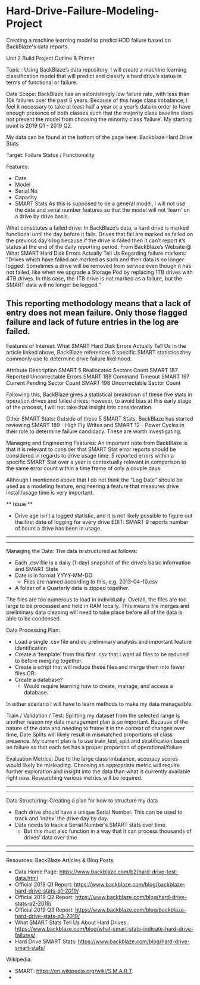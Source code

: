 # Hard-Drive-Failure-Modeling-Project
Creating a machine learning model to predict HDD failure based on BackBlaze's data reports.

﻿Unit 2 Build Project Outline & Primer


Topic : 
Using BackBlaze’s data repository, I will create a machine learning classification model that will predict and classify a hard drive’s status in terms of functional or failure. 


Data Scope: 
BackBlaze has an astonishingly low failure rate, with less than 10k failures over the past 6 years. Because of this huge class imbalance, I feel it necessary to take at least half a year or a year’s data in order to have enough presence of both classes such that the majority class baseline does not prevent the model from choosing the minority class ‘failure’. My starting point is 2019 Q1 - 2019 Q2. 


My data can be found at the bottom of the page here: Backblaze Hard Drive Stats


Target: 
Failure Status / Functionality


Features: 
* Date
* Model
* Serial No
* Capacity
* SMART Stats
As this is supposed to be a general model, I will not use the date and serial number features so that the model will not ‘learn’ on a drive by drive basis. 


What constitutes a failed drive:
In BackBlaze’s data, a hard drive is marked functional until the day before it fails. Drives that fail are marked as failed on the previous day’s log because if the drive is failed then it can’t report it’s status at the end of the daily reporting period. From BackBlaze’s Website @ What SMART Hard Disk Errors Actually Tell Us Regarding failure markers: 
        “Drives which have failed are marked as such and their data is no longer logged. Sometimes a drive will be removed from service even though it has not failed, like when we upgrade a Storage Pod by replacing 1TB drives with 4TB drives. In this case, the 1TB drive is not marked as a failure, but the SMART data will no longer be logged.”


This reporting methodology means that a lack of entry does not mean failure. Only those flagged failure and lack of future entries in the log are failed.
---
Features of Interest: 
What SMART Hard Disk Errors Actually Tell Us
In the article linked above, BackBlaze references 5 specific SMART statistics they commonly use to determine drive failure likelihood.


Attribute
	Description
	SMART 5
	Reallocated Sectors Count
	SMART 187
	Reported Uncorrectable Errors
	SMART 188
	Command Timeout
	SMART 197
	Current Pending Sector Count
	SMART 198
	Uncorrectable Sector Count
	

Following this, BackBlaze gives a statistical breakdown of these five stats in operation drives and failed drives; however, to avoid bias at this early stage of the process, I will not take that insight into consideration.


Other SMART Stats:
Outside of these 5 SMART Stats, BackBlaze has started reviewing SMART 189 - High Fly Writes and SMART 12 - Power Cycles in their role to determine failure candidacy. These are worth investigating. 




Managing and Engineering Features:
An important note from BackBlaze is that it is relevant to consider that SMART Stat error reports should be considered in regards to drive usage time. 5 reported errors within a specific SMART Stat over a year is contextually relevant in comparison to the same error count within a time frame of only a couple days. 


Although I mentioned above that I do not think the “Log Date” should be used as a modeling feature, engineering a feature that measures drive install/usage time is very important. 


** Issue ** 
* Drive age isn’t a logged statistic, and it is not likely possible to figure out the first date of logging for every drive
EDIT: SMART 9 reports number of hours a drive has been in usage.






---
________________
Managing the Data: 
The data is structured as follows: 
* Each .csv file is a daily (1-day) snapshot of the drive’s basic information and SMART Stats
* Date is in format YYYY-MM-DD
   * Files are named according to this, e.g. 2013-04-10.csv
* A folder of a Quarterly data is zipped together. 


The files are too numerous to load in individually. Overall, the files are too large to be processed and held in RAM locally. This means file merges and preliminary data cleaning will need to take place before all of the data is able to be condensed.


Data Processing Plan:
* Load a single .csv file and do preliminary analysis and important feature identification
* Create a ‘template’ from this first .csv that I want all files to be reduced to before merging together. 
* Create a script that will reduce these files and merge them into fewer files
OR:
* Create a database? 
   * Would require learning how to create, manage, and access a database. 


In either scenario I will have to learn methods to make my data manageable. 




Train / Validation / Test:
Splitting my dataset from the selected range is another reason my data management plan is so important. Because of the nature of the data and needing to frame it in the context of changes over time, Date Splits will likely result in mismatched proportions of class presence. My current plan is to use train_test_split and stratification based on failure so that each set has a proper proportion of operational/failure. 


Evaluation Metrics:
Due to the large class imbalance, accuracy scores would likely be misleading. Choosing an appropriate metric will require further exploration and insight into the data than what is currently available right now. Researching various metrics will be required. 


---
________________
Data Structuring:
Creating a plan for how to structure my data
* Each drive should have a unique Serial Number. This can be used to track and ‘index’ the drive day by day. 
* Data needs to track a Serial Number’s SMART stats over time.
   * But this must also function in a way that it can process thousands of drives’ data over time






---
________________


Resources: 
BackBlaze Articles & Blog Posts:
* Data Home Page:                               https://www.backblaze.com/b2/hard-drive-test-data.html
* Official 2019 Q1 Report: https://www.backblaze.com/blog/backblaze-hard-drive-stats-q1-2019/
* Official 2019 Q2 Report:             https://www.backblaze.com/blog/hard-drive-stats-q2-2019/
* Official 2019 Q3 Report: https://www.backblaze.com/blog/backblaze-hard-drive-stats-q3-2019/
* What SMART Stats Tell Us About Hard Drives: https://www.backblaze.com/blog/what-smart-stats-indicate-hard-drive-failures/
* Hard Drive SMART Stats:             https://www.backblaze.com/blog/hard-drive-smart-stats/


Wikipedia:
* SMART:                                                                   https://en.wikipedia.org/wiki/S.M.A.R.T.
*
